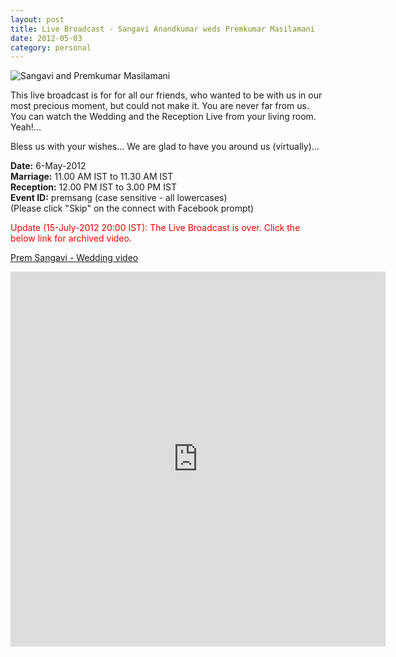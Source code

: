 ```yaml
---
layout: post
title: Live Broadcast - Sangavi Anandkumar weds Premkumar Masilamani
date: 2012-05-03
category: personal
---
```


![Sangavi and Premkumar Masilamani]({{site.img-url}}/sangavi-premkumar.jpg)  

This live broadcast is for for all our friends, who wanted to be with us in our most precious moment, but could not make it. You are never far from us. You can watch the Wedding and the Reception Live from your living room. Yeah!...  
  
Bless us with your wishes... We are glad to have you around us (virtually)...  
  
**Date:** 6-May-2012  
**Marriage:** 11.00 AM IST to 11.30 AM IST  
**Reception:** 12.00 PM IST to 3.00 PM IST    
**Event ID:** premsang (case sensitive - all lowercases)  
(Please click "Skip" on the connect with Facebook prompt)  
  
<div style="color: red;">
Update (15-July-2012 20:00 IST): The Live Broadcast is over. Click the below link for archived video.
</div>

[Prem Sangavi - Wedding video](http://seemymarriage.com/seemacms/content/seemymarriagecom-marriage-live-streaming-shri-lakshmi-narayana-mahal-mettupalayam-road-thudi)  

<iframe frameborder="0" height="600" src="http://www.seemymarriage.com/live2.html" width="600"></iframe>  
<br/>
